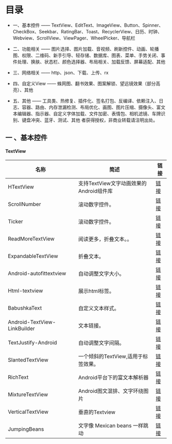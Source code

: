 #  目录
- 一、基本控件 —— TextView、EditText、ImageView、Button、Spinner、CheckBox、Seekbar、RatingBar、Toast、RecyclerView、日历、时钟、Webview、ScrollView、ViewPager、WheelPicker、导航栏

- 二、功能相关 —— 图片选择、图片加载、音视频、刷新控件、动画、轮播图、权限、二维码、新手引导、轻存储、数据库、图表、菜单、手势关闭、事件处理、换肤、状态栏、颜色选择器、布局相关、加载反馈、屏幕适配、其他

- 三、网络相关 —— http、json、下载、上传、rx

- 四、自定义View —— 蛛网图、翻书效果、图案解锁、望远镜效果（部分高亮）、其他

- 五、其他 —— 工具类、热修复、插件化、签名打包、反编译、依赖注入、日志、容器、路由、内存泄漏检测、布局优化、画图、图片压缩、摄像头、富文本编辑器、指示器、自定义字体加载、文件加密、表情包、相机滤镜、车牌识别、键盘冲突、蓝牙、测试、其他
者获得授权，非商业转载请注明出处。

## 一 、基本控件
#### TextView

名称 | 简述 | 链接
---|---|---
HTextView | 支持TextView文字动画效果的Android组件库|[链接](https://www.jianshu.com/p/47df0b7b76be)
ScrollNumber | 滚动数字控件。|[链接](https://www.jianshu.com/p/d01be457b3e3)
Ticker | 滚动数字控件。|[链接](https://www.jianshu.com/p/401ba1b44969)
ReadMoreTextView | 阅读更多，折叠文本。。|[链接](https://github.com/bravoborja/ReadMoreTextView)
ExpandableTextView | 折叠文本。|[链接](https://www.jianshu.com/p/f3ac305922ba)
Android-autofittextview | 自动调整文字大小。|[链接](https://www.jianshu.com/p/d51df08a061c)
Html-textview | 展示html标签。|[链接](https://www.jianshu.com/p/9be666bc22d4)
BabushkaText | 自定义文本样式。|[链接](https://github.com/hboregio/BabushkaText)
Android-TextView-LinkBuilder | 文本链接。|[链接](https://www.jianshu.com/p/ec859036061a)
TextJustify-Android | 自动调整文字间隔。|[链接](https://www.jianshu.com/p/5c29f891e23c) 
SlantedTextView	 | 一个倾斜的TextView,适用于标签效果。|[链接](https://www.jianshu.com/p/f79f67ff0178) 
RichText |Android平台下的富文本解析器 |[链接](https://github.com/zzhoujay/RichText) 
MixtureTextView | Android图文混排、文字环绕图片|[链接](https://links.jianshu.com/go?to=https%3A%2F%2Fgithub.com%2FhongyangAndroid%2FMixtureTextView) 
VerticalTextView | 垂直的Textview|[链接](https://github.com/yifei8/VerticalTextView) 
JumpingBeans |文字像 Mexican beans 一样跳动 |[链接](https://github.com/frakbot/JumpingBeans) 
















